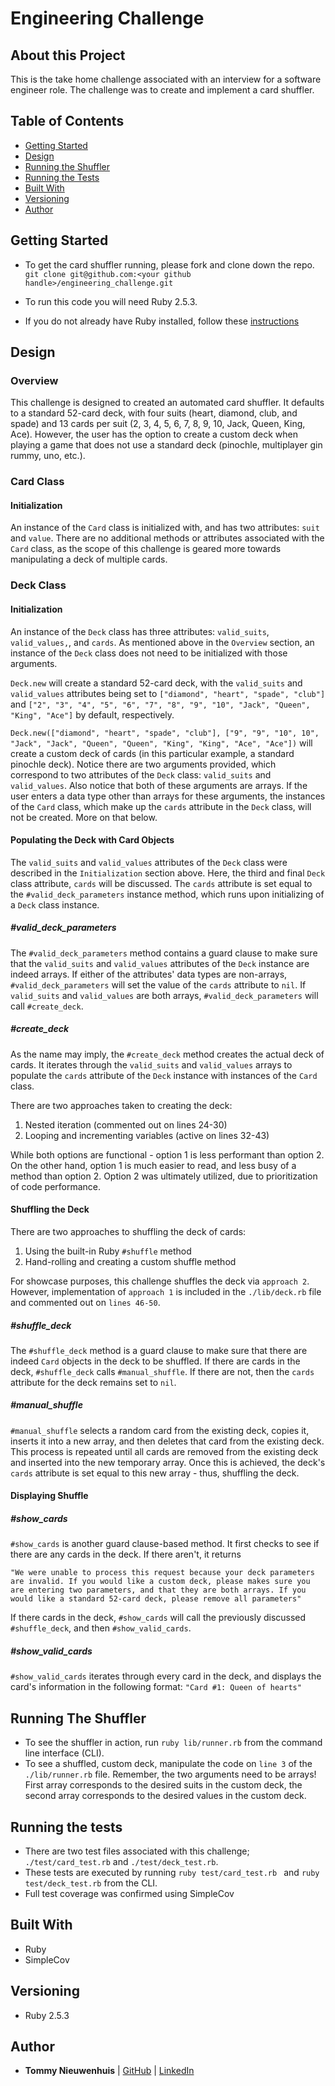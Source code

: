 # Engineering Challenge

## About this Project
This is the take home challenge associated with an interview for a software engineer role. The challenge was to create and implement a card shuffler.

## Table of Contents

  - [Getting Started](#getting-started)
  - [Design](#design)
  - [Running the Shuffler](#running-the-shuffler)
  - [Running the Tests](#running-the-tests)
  - [Built With](#built-with)
  - [Versioning](#versioning)
  - [Author](#author)

## Getting Started

- To get the card shuffler running, please fork and clone down the repo.
`git clone git@github.com:<your github handle>/engineering_challenge.git`

- To run this code you will need Ruby 2.5.3.

- If you do not already have Ruby installed, follow these [instructions](https://www.ruby-lang.org/en/documentation/installation/)

## Design

### Overview

This challenge is designed to created an automated card shuffler. It defaults to a standard 52-card deck, with four suits (heart, diamond, club, and spade) and 13 cards per suit (2, 3, 4, 5, 6, 7, 8, 9, 10, Jack, Queen, King, Ace). However, the user has the option to create a custom deck when playing a game that does not use a standard deck (pinochle, multiplayer gin rummy, uno, etc.).

### Card Class
#### Initialization
An instance of the `Card` class is initialized with, and has two attributes: `suit` and `value`. There are no additional methods or attributes associated with the `Card` class, as the scope of this challenge is geared more towards manipulating a deck of multiple cards.

### Deck Class  
#### Initialization
An instance of the `Deck` class has three attributes: `valid_suits`, `valid_values,`, and `cards`. As mentioned above in the `Overview` section, an instance of the `Deck` class does not need to be initialized with those arguments.

`Deck.new` will create a standard 52-card deck, with the `valid_suits` and `valid_values` attributes being set to `["diamond", "heart", "spade", "club"]` and `["2", "3", "4", "5", "6", "7", "8", "9", "10", "Jack", "Queen", "King", "Ace"]` by default, respectively.

`Deck.new(["diamond", "heart", "spade", "club"], ["9", "9", "10", 10", "Jack", "Jack", "Queen", "Queen", "King", "King", "Ace", "Ace"])` will create a custom deck of cards (in this particular example, a standard pinochle deck). Notice there are two arguments provided, which correspond to two attributes of the `Deck` class: `valid_suits` and `valid_values`. Also notice that both of these arguments are arrays. If the user enters a data type other than arrays for these arguments, the instances of the `Card` class, which make up the `cards` attribute in the `Deck` class, will not be created. More on that below.

#### Populating the Deck with Card Objects
The `valid_suits` and `valid_values` attributes of the `Deck` class were described in the `Initialization` section above. Here, the third and final `Deck` class attribute, `cards` will be discussed. The `cards` attribute is set equal to the `#valid_deck_parameters` instance method, which runs upon initializing of a `Deck` class instance.

##### #valid_deck_parameters
The `#valid_deck_parameters` method contains a guard clause to make sure that the `valid_suits` and `valid_values` attributes of the `Deck` instance are indeed arrays. If either of the attributes' data types are non-arrays, `#valid_deck_parameters` will set the value of the `cards` attribute to `nil`. If `valid_suits` and `valid_values` are both arrays, `#valid_deck_parameters` will call `#create_deck`.

##### #create_deck
As the name may imply, the `#create_deck` method creates the actual deck of cards. It iterates through the `valid_suits` and `valid_values` arrays to populate the `cards` attribute of the `Deck` instance with instances of the `Card` class.

There are two approaches taken to creating the deck:
1. Nested iteration (commented out on lines 24-30)
1. Looping and incrementing variables (active on lines 32-43)

While both options are functional - option 1 is less performant than option 2. On the other hand, option 1 is much easier to read, and less busy of a method than option 2. Option 2 was ultimately utilized, due to prioritization of code performance.

#### Shuffling the Deck
There are two approaches to shuffling the deck of cards:
1. Using the built-in Ruby `#shuffle` method
1. Hand-rolling and creating a custom shuffle method

For showcase purposes, this challenge shuffles the deck via `approach 2`. However, implementation of `approach 1` is included in the `./lib/deck.rb` file and commented out on `lines 46-50`.

##### #shuffle_deck
The `#shuffle_deck` method is a guard clause to make sure that there are indeed `Card` objects in the deck to be shuffled. If there are cards in the deck, `#shuffle_deck` calls `#manual_shuffle`. If there are not, then the `cards` attribute for the deck remains set to `nil`.

##### #manual_shuffle
`#manual_shuffle` selects a random card from the existing deck, copies it, inserts it into a new array, and then deletes that card from the existing deck. This process is repeated until all cards are removed from the existing deck and inserted into the new temporary array. Once this is achieved, the deck's `cards` attribute is set equal to this new array - thus, shuffling the deck.

#### Displaying Shuffle
##### #show_cards
`#show_cards` is another guard clause-based method. It first checks to see if there are any cards in the deck. If there aren't, it returns
```
"We were unable to process this request because your deck parameters are invalid. If you would like a custom deck, please makes sure you are entering two parameters, and that they are both arrays. If you would like a standard 52-card deck, please remove all parameters"
```
If there cards in the deck, `#show_cards` will call the previously discussed `#shuffle_deck`, and then `#show_valid_cards`.

##### #show_valid_cards
`#show_valid_cards` iterates through every card in the deck, and displays the card's information in the following format:
`"Card #1: Queen of hearts"`

## Running The Shuffler

- To see the shuffler in action, run `ruby lib/runner.rb` from the command line interface (CLI).
- To see a shuffled, custom deck, manipulate the code on `line 3` of the `./lib/runner.rb` file. Remember, the two arguments need to be arrays! First array corresponds to the desired suits in the custom deck, the second array corresponds to the desired values in the custom deck.

## Running the tests
- There are two test files associated with this challenge; `./test/card_test.rb` and `./test/deck_test.rb`.
- These tests are executed by running `ruby test/card_test.rb ` and `ruby test/deck_test.rb` from the CLI.
- Full test coverage was confirmed using SimpleCov

## Built With
- Ruby
- SimpleCov

## Versioning
- Ruby 2.5.3

## Author
- **Tommy Nieuwenhuis**
|  [GitHub](https://github.com/tsnieuwen) |
    [LinkedIn](https://www.linkedin.com/in/thomasnieuwenhuis/)
